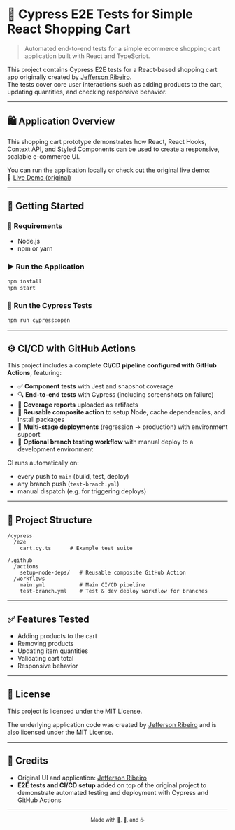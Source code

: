 # 🧪 Cypress E2E Tests for Simple React Shopping Cart

> Automated end-to-end tests for a simple ecommerce shopping cart application built with React and TypeScript.

This project contains Cypress E2E tests for a React-based shopping cart app originally created by [Jefferson Ribeiro](https://github.com/jeffersonRibeiro/react-shopping-cart).  
The tests cover core user interactions such as adding products to the cart, updating quantities, and checking responsive behavior.

---

## 🛍️ Application Overview

This shopping cart prototype demonstrates how React, React Hooks, Context API, and Styled Components can be used to create a responsive, scalable e-commerce UI.

You can run the application locally or check out the original live demo:  
🔗 [Live Demo (original)](https://react-shopping-cart-67954.firebaseapp.com/)

---

## 🚀 Getting Started

### 🔧 Requirements

- Node.js
- npm or yarn

### ▶️ Run the Application

```bash
npm install
npm start
```

### 🧪 Run the Cypress Tests

```bash
npm run cypress:open
```

---

## ⚙️ CI/CD with GitHub Actions

This project includes a complete **CI/CD pipeline configured with GitHub Actions**, featuring:

- ✅ **Component tests** with Jest and snapshot coverage
- 🔍 **End-to-end tests** with Cypress (including screenshots on failure)
- 📄 **Coverage reports** uploaded as artifacts
- 🧱 **Reusable composite action** to setup Node, cache dependencies, and install packages
- 🚀 **Multi-stage deployments** (regression → production) with environment support
- 🧪 **Optional branch testing workflow** with manual deploy to a development environment

CI runs automatically on:

- every push to `main` (build, test, deploy)
- any branch push (`test-branch.yml`)
- manual dispatch (e.g. for triggering deploys)

---

## 📁 Project Structure

```
/cypress
  /e2e
    cart.cy.ts      # Example test suite

/.github
  /actions
    setup-node-deps/   # Reusable composite GitHub Action
  /workflows
    main.yml           # Main CI/CD pipeline
    test-branch.yml    # Test & dev deploy workflow for branches
```

---

## ✅ Features Tested

- Adding products to the cart
- Removing products
- Updating item quantities
- Validating cart total
- Responsive behavior

---

## 🧾 License

This project is licensed under the MIT License.

The underlying application code was created by [Jefferson Ribeiro](https://github.com/jeffersonRibeiro/react-shopping-cart) and is also licensed under the MIT License.

---

## 🙌 Credits

- Original UI and application: [Jefferson Ribeiro](http://www.jeffersonribeiro.com/)
- **E2E tests and CI/CD setup** added on top of the original project to demonstrate automated testing and deployment with Cypress and GitHub Actions

---

<p align="center"><sub>Made with 🧠, 🧪, and ☕</sub></p>
